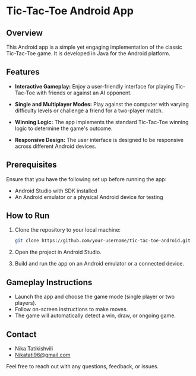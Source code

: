 # Tic-Tac-Toe Android App

## Overview

This Android app is a simple yet engaging implementation of the classic Tic-Tac-Toe game. It is developed in Java for the Android platform.

## Features

- **Interactive Gameplay:** Enjoy a user-friendly interface for playing Tic-Tac-Toe with friends or against an AI opponent.

- **Single and Multiplayer Modes:** Play against the computer with varying difficulty levels or challenge a friend for a two-player match.

- **Winning Logic:** The app implements the standard Tic-Tac-Toe winning logic to determine the game's outcome.

- **Responsive Design:** The user interface is designed to be responsive across different Android devices.

## Prerequisites

Ensure that you have the following set up before running the app:

- Android Studio with SDK installed
- An Android emulator or a physical Android device for testing

## How to Run

1. Clone the repository to your local machine:

    ```bash
    git clone https://github.com/your-username/tic-tac-toe-android.git
    ```

2. Open the project in Android Studio.

3. Build and run the app on an Android emulator or a connected device.

## Gameplay Instructions

- Launch the app and choose the game mode (single player or two players).
- Follow on-screen instructions to make moves.
- The game will automatically detect a win, draw, or ongoing game.

## Contact

- Nika Tatikishvili  
- Nikatati96@gmail.com 

Feel free to reach out with any questions, feedback, or issues.

